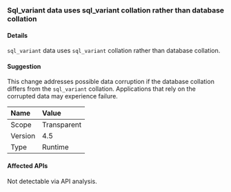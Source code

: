 ### Sql_variant data uses sql_variant collation rather than database collation

#### Details

`sql_variant` data uses `sql_variant` collation rather than database collation.

#### Suggestion

This change addresses possible data corruption if the database collation differs from the `sql_variant` collation. Applications that rely on the corrupted data may experience failure.

| Name    | Value       |
|:--------|:------------|
| Scope   |Transparent|
|Version|4.5|
|Type|Runtime|

#### Affected APIs

Not detectable via API analysis.

<!--

#### Affected APIs

Not detectable via API analysis.

-->

